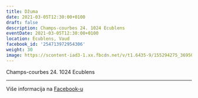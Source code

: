 ```yaml
---
title: Džuma
date: 2021-03-05T12:30:00+0100
draft: false
description: Champs-courbes 24. 1024 Ecublens
eventDate: 2021-03-05T12:30:00+0100
location: Écublens, Vaud
facebook_id: '254713972954306'
weight: 30
image: https://scontent-iad3-1.xx.fbcdn.net/v/t1.6435-9/155294275_3695079563921169_4909597834044538694_n.jpg?_nc_cat=101&ccb=1-7&_nc_sid=9e60e4&_nc_ohc=9bS8oN7j3voQ7kNvwFffyZp&_nc_oc=Adnk4PuUg_4vymMDK8Kys42VjykMJjZfjvPYInfYwZgoYK9s43w5NzaopY94T7NdndM&_nc_zt=23&_nc_ht=scontent-iad3-1.xx&edm=ABTKTjYEAAAA&_nc_gid=RHgfFKoxk3z9eP46Yblf8w&oh=00_Affx3cdMAuiCe01qbwXaVYhke_0CGc89-OSSvQPZaiAgQA&oe=6906B15B
---
```


Champs-courbes 24. 1024 Ecublens

---

Više informacija na [Facebook-u](https://facebook.com/events/254713972954306)